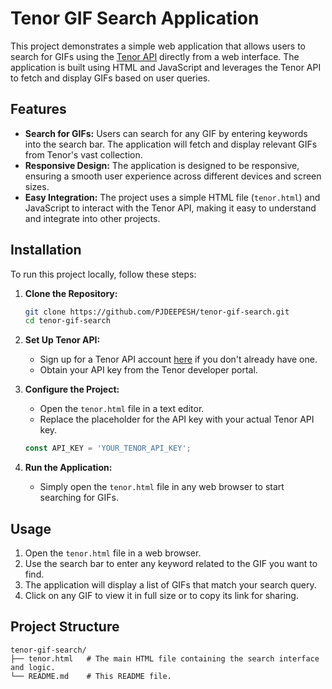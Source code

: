 
# **Tenor GIF Search Application**
This project demonstrates a simple web application that allows users to search for GIFs using the [Tenor API](https://tenor.com/gifapi) directly from a web interface. The application is built using HTML and JavaScript and leverages the Tenor API to fetch and display GIFs based on user queries.

## **Features**

- **Search for GIFs:** Users can search for any GIF by entering keywords into the search bar. The application will fetch and display relevant GIFs from Tenor's vast collection.
- **Responsive Design:** The application is designed to be responsive, ensuring a smooth user experience across different devices and screen sizes.
- **Easy Integration:** The project uses a simple HTML file (`tenor.html`) and JavaScript to interact with the Tenor API, making it easy to understand and integrate into other projects.

## **Installation**

To run this project locally, follow these steps:

1. **Clone the Repository:**

    ```bash
    git clone https://github.com/PJDEEPESH/tenor-gif-search.git
    cd tenor-gif-search
    ```

2. **Set Up Tenor API:**
   - Sign up for a Tenor API account [here](https://tenor.com/developer/keyregistration) if you don't already have one.
   - Obtain your API key from the Tenor developer portal.

3. **Configure the Project:**
   - Open the `tenor.html` file in a text editor.
   - Replace the placeholder for the API key with your actual Tenor API key.

    ```javascript
    const API_KEY = 'YOUR_TENOR_API_KEY';
    ```

4. **Run the Application:**
   - Simply open the `tenor.html` file in any web browser to start searching for GIFs.

## **Usage**

1. Open the `tenor.html` file in a web browser.
2. Use the search bar to enter any keyword related to the GIF you want to find.
3. The application will display a list of GIFs that match your search query.
4. Click on any GIF to view it in full size or to copy its link for sharing.

## **Project Structure**

```plaintext
tenor-gif-search/
├── tenor.html   # The main HTML file containing the search interface and logic.
└── README.md    # This README file.
